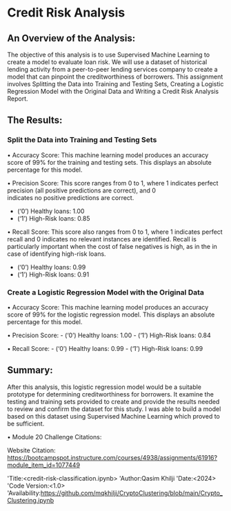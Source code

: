 # Credit Risk Analysis

## An Overview of the Analysis:

The objective of this analysis is to use Supervised Machine Learning to create a model to evaluate loan risk. We will use a dataset of historical lending activity from a peer-to-peer lending services company to create a model that can pinpoint the creditworthiness of borrowers. This assignment involves Splitting the Data into Training and Testing Sets, Creating a Logistic Regression Model with the Original Data and Writing a Credit Risk Analysis Report.

## The Results:

### Split the Data into Training and Testing Sets

•	Accuracy Score: This machine learning model produces an accuracy score of 99% for the training and testing sets. This displays an absolute   percentage for this model.

•	Precision Score: This score ranges from 0 to 1, where 1 indicates perfect precision (all positive predictions are correct), and 0     
  indicates no positive predictions are 
	correct.
  -	(‘0’) Healthy loans: 1.00
  -	(‘1’) High-Risk loans: 0.85

•	Recall Score: This score also ranges from 0 to 1, where 1 indicates perfect recall and 0 indicates no relevant instances are 		identified. Recall is particularly important when the cost of false negatives is high, as in the in case of identifying high-risk 	loans.
  -	(‘0’) Healthy loans: 0.99
  -	(‘1’) High-Risk loans: 0.91

### Create a Logistic Regression Model with the Original Data

•	Accuracy Score: This machine learning model produces an accuracy score of 99% for the logistic regression model. This displays an absolute percentage for this model.

•	Precision Score:
	-	(‘0’) Healthy loans: 1.00
	-	(‘1’) High-Risk loans: 0.84

•	Recall Score:
	-	(‘0’) Healthy loans: 0.99
  	-	(‘1’) High-Risk loans: 0.99

## Summary:

After this analysis, this logistic regression model would be a suitable prototype for determining creditworthiness for borrowers. It examine the testing and training sets provided to create and provide the results needed to review and confirm the dataset for this study. I was able to build a model based on this dataset using Supervised Machine Learning which proved to be sufficient.

• Module 20 Challenge Citations:

Website Citation: https://bootcampspot.instructure.com/courses/4938/assignments/61916?module_item_id=1077449

'Title:<credit-risk-classification.ipynb> 'Author:Qasim Khilji 'Date:<2024> 'Code Version:<1.0> 'Availability:https://github.com/mqkhilji/CryptoClustering/blob/main/Crypto_Clustering.ipynb







